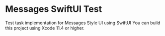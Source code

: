 # Messages SwiftUI Test

Test task implementation for Messages Style UI using SwiftUI
You can build this project using Xcode 11.4 or higher.
